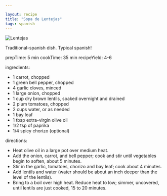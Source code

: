 ```yaml
---

layout: recipe
title: "Sopa de Lentejas"
tags: spanish
---
```


![Lentejas](/recipes/pix/lentejas.webp)

Traditional-spanish dish. Typical spanish!

prepTime: 5 min
cookTime: 35 min
recipeYield: 4-6

ingredients:
- 1 carrot, chopped
- 1 green bell pepper, chopped
- 4 garlic cloves, minced
- 1 large onion, chopped
- 1 cup dry brown lentils, soaked overnight and drained
- 2 plum tomatoes, chopped
- 2 cups water, or as needed
- 1 bay leaf
- 1 tbsp extra-virgin olive oil
- 1/2 tsp of paprika
- 1/4 spicy chorizo (optional)

directions:
- Heat olive oil in a large pot over medium heat.
- Add the onion, carrot, and bell pepper; cook and stir until vegetables begin to soften, about 5 minutes.
- Stir in the garlic, tomatoes, chorizo and bay leaf; cook about 4 minutes.
- Add lentils and water (water should be about an inch deeper than the level of the lentils).
- Bring to a boil over high heat. Reduce heat to low; simmer, uncovered, until lentils are just cooked, 15 to 20 minutes.
